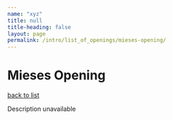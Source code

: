 ```yaml
---
name: "xyz"
title: null
title-heading: false
layout: page
permalink: /intro/list_of_openings/mieses-opening/
---
```


# Mieses Opening

[back to list](../../list_of_openings)

Description unavailable